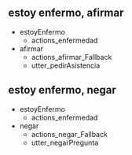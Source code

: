 ## estoy enfermo, afirmar
* estoyEnfermo
  - actions_enfermedad
* afirmar
  - actions_afirmar_Fallback
  - utter_pedirAsistencia

## estoy enfermo, negar
* estoyEnfermo
  - actions_enfermedad
* negar
  - actions_negar_Fallback
  - utter_negarPregunta
